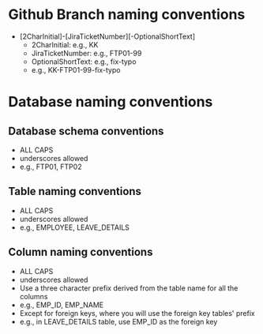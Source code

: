 # Github Branch naming conventions

  * [2CharInitial]-[JiraTicketNumber][-OptionalShortText]
     * 2CharInitial: e.g., KK
     * JiraTicketNumber: e.g., FTP01-99
     * OptionalShortText: e.g., fix-typo
     * e.g., KK-FTP01-99-fix-typo
  
# Database naming conventions

## Database schema conventions
  * ALL CAPS
  * underscores allowed
  * e.g., FTP01, FTP02
  
## Table naming conventions
  * ALL CAPS
  * underscores allowed
  * e.g., EMPLOYEE, LEAVE_DETAILS
  
## Column naming conventions
  * ALL CAPS
  * underscores allowed
  * Use a three character prefix derived from the table name for all the columns
  * e.g., EMP_ID, EMP_NAME
  * Except for foreign keys, where you will use the foreign key tables' prefix
  * e.g., in LEAVE_DETAILS table, use EMP_ID as the foreign key
